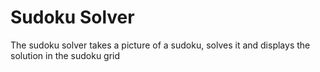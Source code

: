 # Sudoku Solver
The sudoku solver takes a picture of a sudoku, solves it and displays the solution in the sudoku grid